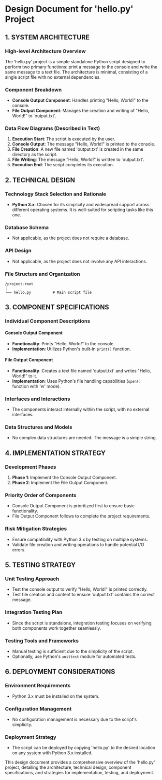 # Design Document for 'hello.py' Project

## 1. SYSTEM ARCHITECTURE

### High-level Architecture Overview
The 'hello.py' project is a simple standalone Python script designed to perform two primary functions: print a message to the console and write the same message to a text file. The architecture is minimal, consisting of a single script file with no external dependencies.

### Component Breakdown
- **Console Output Component**: Handles printing "Hello, World!" to the console.
- **File Output Component**: Manages the creation and writing of "Hello, World!" to 'output.txt'.

### Data Flow Diagrams (Described in Text)
1. **Execution Start**: The script is executed by the user.
2. **Console Output**: The message "Hello, World!" is printed to the console.
3. **File Creation**: A new file named 'output.txt' is created in the same directory as the script.
4. **File Writing**: The message "Hello, World!" is written to 'output.txt'.
5. **Execution End**: The script completes its execution.

## 2. TECHNICAL DESIGN

### Technology Stack Selection and Rationale
- **Python 3.x**: Chosen for its simplicity and widespread support across different operating systems. It is well-suited for scripting tasks like this one.

### Database Schema
- Not applicable, as the project does not require a database.

### API Design
- Not applicable, as the project does not involve any API interactions.

### File Structure and Organization
```
/project-root
│
└── hello.py          # Main script file
```

## 3. COMPONENT SPECIFICATIONS

### Individual Component Descriptions

#### Console Output Component
- **Functionality**: Prints "Hello, World!" to the console.
- **Implementation**: Utilizes Python's built-in `print()` function.

#### File Output Component
- **Functionality**: Creates a text file named 'output.txt' and writes "Hello, World!" to it.
- **Implementation**: Uses Python's file handling capabilities (`open()` function with 'w' mode).

### Interfaces and Interactions
- The components interact internally within the script, with no external interfaces.

### Data Structures and Models
- No complex data structures are needed. The message is a simple string.

## 4. IMPLEMENTATION STRATEGY

### Development Phases
1. **Phase 1**: Implement the Console Output Component.
2. **Phase 2**: Implement the File Output Component.

### Priority Order of Components
- Console Output Component is prioritized first to ensure basic functionality.
- File Output Component follows to complete the project requirements.

### Risk Mitigation Strategies
- Ensure compatibility with Python 3.x by testing on multiple systems.
- Validate file creation and writing operations to handle potential I/O errors.

## 5. TESTING STRATEGY

### Unit Testing Approach
- Test the console output to verify "Hello, World!" is printed correctly.
- Test file creation and content to ensure 'output.txt' contains the correct message.

### Integration Testing Plan
- Since the script is standalone, integration testing focuses on verifying both components work together seamlessly.

### Testing Tools and Frameworks
- Manual testing is sufficient due to the simplicity of the script.
- Optionally, use Python's `unittest` module for automated tests.

## 6. DEPLOYMENT CONSIDERATIONS

### Environment Requirements
- Python 3.x must be installed on the system.

### Configuration Management
- No configuration management is necessary due to the script's simplicity.

### Deployment Strategy
- The script can be deployed by copying 'hello.py' to the desired location on any system with Python 3.x installed.

This design document provides a comprehensive overview of the 'hello.py' project, detailing the architecture, technical design, component specifications, and strategies for implementation, testing, and deployment.